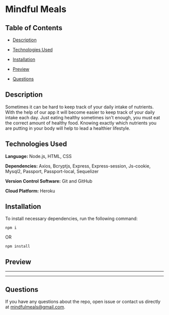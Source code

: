 # Mindful Meals

## Table of Contents

- [Description](#description)

- [Technologies Used](#technologies-used)

- [Installation](#installation)

- [Preview](#preview)

- [Questions](#questions)

## Description

Sometimes it can be hard to keep track of your daily intake of nutrients. With the help of our app it will become easier to keep track of your daily intake each day. Just eating healthy sometimes isn't enough, you must eat the correct amount of healthy food. Knowing exactly which nutrients you are putting in your body will help to lead a healthier lifestyle.

## Technologies Used

**Language:** Node.js, HTML, CSS

**Dependencies:** Axios, Bcryptjs, Express, Express-session, Js-cookie, Mysql2, Passport, Passport-local, Sequelizer

**Version Control Software:** Git and GitHub

**Cloud Platform:** Heroku

## Installation

To install necessary dependencies, run the following command:

```
npm i
```

OR

```
npm install
```

## Preview

---

<!-- ## <img src="./public/assets/images/home.png"> -->

---

## Questions

If you have any questions about the repo, open issue or contact us directly at [mindfulmeals@gmail.com](mindfulmeals@gmail.com).
